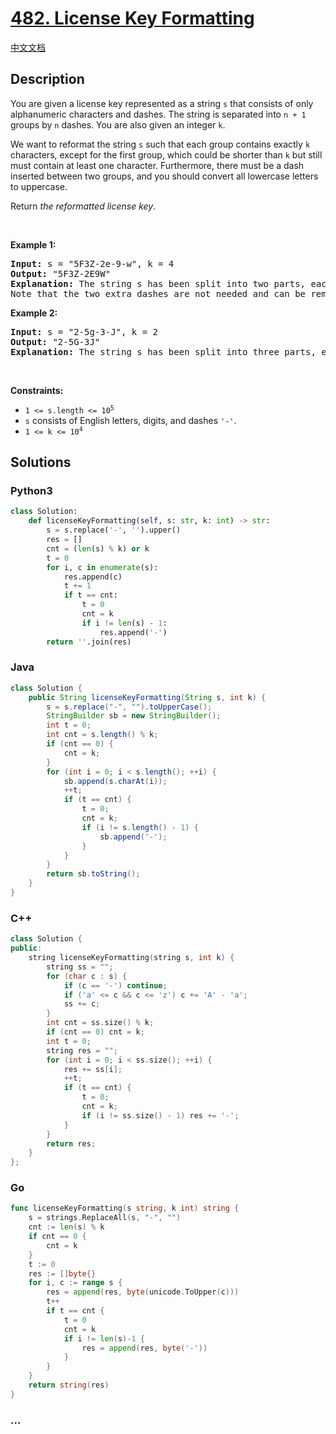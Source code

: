 # [482. License Key Formatting](https://leetcode.com/problems/license-key-formatting)

[中文文档](/solution/0400-0499/0482.License%20Key%20Formatting/README.md)

## Description

<p>You are given a license key represented as a string <code>s</code> that consists of only alphanumeric characters and dashes. The string is separated into <code>n + 1</code> groups by <code>n</code> dashes. You are also given an integer <code>k</code>.</p>

<p>We want to reformat the string <code>s</code> such that each group contains exactly <code>k</code> characters, except for the first group, which could be shorter than <code>k</code> but still must contain at least one character. Furthermore, there must be a dash inserted between two groups, and you should convert all lowercase letters to uppercase.</p>

<p>Return <em>the reformatted license key</em>.</p>

<p>&nbsp;</p>
<p><strong class="example">Example 1:</strong></p>

<pre>
<strong>Input:</strong> s = &quot;5F3Z-2e-9-w&quot;, k = 4
<strong>Output:</strong> &quot;5F3Z-2E9W&quot;
<strong>Explanation:</strong> The string s has been split into two parts, each part has 4 characters.
Note that the two extra dashes are not needed and can be removed.
</pre>

<p><strong class="example">Example 2:</strong></p>

<pre>
<strong>Input:</strong> s = &quot;2-5g-3-J&quot;, k = 2
<strong>Output:</strong> &quot;2-5G-3J&quot;
<strong>Explanation:</strong> The string s has been split into three parts, each part has 2 characters except the first part as it could be shorter as mentioned above.
</pre>

<p>&nbsp;</p>
<p><strong>Constraints:</strong></p>

<ul>
	<li><code>1 &lt;= s.length &lt;= 10<sup>5</sup></code></li>
	<li><code>s</code> consists of English letters, digits, and dashes <code>&#39;-&#39;</code>.</li>
	<li><code>1 &lt;= k &lt;= 10<sup>4</sup></code></li>
</ul>

## Solutions

<!-- tabs:start -->

### **Python3**

```python
class Solution:
    def licenseKeyFormatting(self, s: str, k: int) -> str:
        s = s.replace('-', '').upper()
        res = []
        cnt = (len(s) % k) or k
        t = 0
        for i, c in enumerate(s):
            res.append(c)
            t += 1
            if t == cnt:
                t = 0
                cnt = k
                if i != len(s) - 1:
                    res.append('-')
        return ''.join(res)
```

### **Java**

```java
class Solution {
    public String licenseKeyFormatting(String s, int k) {
        s = s.replace("-", "").toUpperCase();
        StringBuilder sb = new StringBuilder();
        int t = 0;
        int cnt = s.length() % k;
        if (cnt == 0) {
            cnt = k;
        }
        for (int i = 0; i < s.length(); ++i) {
            sb.append(s.charAt(i));
            ++t;
            if (t == cnt) {
                t = 0;
                cnt = k;
                if (i != s.length() - 1) {
                    sb.append('-');
                }
            }
        }
        return sb.toString();
    }
}
```

### **C++**

```cpp
class Solution {
public:
    string licenseKeyFormatting(string s, int k) {
        string ss = "";
        for (char c : s) {
            if (c == '-') continue;
            if ('a' <= c && c <= 'z') c += 'A' - 'a';
            ss += c;
        }
        int cnt = ss.size() % k;
        if (cnt == 0) cnt = k;
        int t = 0;
        string res = "";
        for (int i = 0; i < ss.size(); ++i) {
            res += ss[i];
            ++t;
            if (t == cnt) {
                t = 0;
                cnt = k;
                if (i != ss.size() - 1) res += '-';
            }
        }
        return res;
    }
};
```

### **Go**

```go
func licenseKeyFormatting(s string, k int) string {
	s = strings.ReplaceAll(s, "-", "")
	cnt := len(s) % k
	if cnt == 0 {
		cnt = k
	}
	t := 0
	res := []byte{}
	for i, c := range s {
		res = append(res, byte(unicode.ToUpper(c)))
		t++
		if t == cnt {
			t = 0
			cnt = k
			if i != len(s)-1 {
				res = append(res, byte('-'))
			}
		}
	}
	return string(res)
}
```

### **...**

```

```

<!-- tabs:end -->
